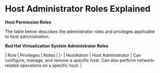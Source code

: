 # Host Administrator Roles Explained

**Host Permission Roles**

The table below describes the administrator roles and privileges applicable to host administration.

**Red Hat Virtualization System Administrator Roles**

| Role | Privileges | Notes |
|-
| HostAdmin | Host Administrator | Can configure, manage, and remove a specific host. Can also perform network-related operations on a specific host. |
